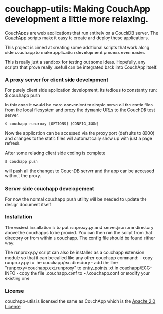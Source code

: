 # couchapp-utils: Making CouchApp development a little more relaxing.

CouchApps are web applications that run entirely on a CouchDB server. The [CouchApp](https://github.com/couchapp/couchapp) scripts make it easy to create and deploy these applications.

This project is aimed at creating some additional scripts that work along side couchapp to make application development process even easier.

This is really just a sandbox for testing out some ideas. Hopefully, any scripts that prove really usefull can be integrated back into CouchApp itself.

### A proxy server for client side development

For purely client side application development, its tedious to constantly run:
    $ couchapp push

In this case it would be more convenient to simple serve all the static files from the local filesystem and proxy the dymanic URLs to the CouchDB test server.

    $ couchapp runproxy [OPTIONS] [CONFIG_JSON] 

Now the application can be accessed via the proxy port (defaults to 8000) and changes to the static files will automatically show up with just a page refresh.

After some relaxing client side coding is complete

    $ couchapp push

will push all the changes to CouchDB server and the app can be accessed without the proxy.

### Server side couchapp developement

For now the normal couchapp push utility will be needed to update the design document itself 

### Installation

The easiest installation is to put runproxy.py and server.json one directory above the couchapps to be proxied. You can then run the script from that directory or from within a couchapp. The config file should be found either way.

The runproxy.py script can also be installed as a couchapp extension module so that it can be called like any other couchapp command:
    - copy runproxy.py to the couchapp/ext directory
    - add the line "runproxy=couchapp.ext.runproxy" to entry_points.txt in couchapp/EGG-INFO
    - copy the file .couchapp.conf to ~/.couchapp.conf or modify your existing one

### License

couchapp-utils is licensed the same as CouchApp which is the [Apache 2.0 License](http://www.apache.org/licenses/LICENSE-2.0)

